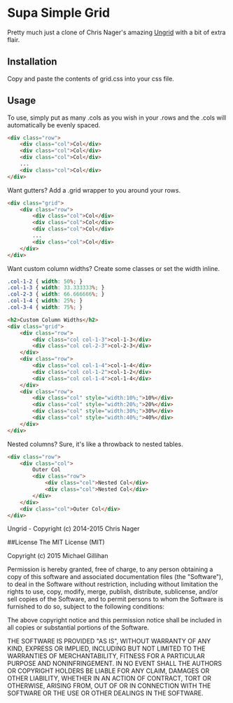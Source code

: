 # Supa Simple Grid
Pretty much just a clone of Chris Nager's amazing [Ungrid](http://chrisnager.github.io/ungrid) with a bit of extra flair.

## Installation
Copy and paste the contents of grid.css into your css file.

## Usage
To use, simply put as many .cols as you wish in your .rows and the .cols will automatically be evenly spaced.

```html
<div class="row">
	<div class="col">Col</div>
	<div class="col">Col</div>
	<div class="col">Col</div>
	...
	<div class="col">Col</div>
</div>
```

Want gutters? Add a .grid wrapper to you around your rows.
```html
<div class="grid">
	<div class="row">
		<div class="col">Col</div>
		<div class="col">Col</div>
		<div class="col">Col</div>
		...
		<div class="col">Col</div>
	</div>
</div>
```

Want custom column widths? Create some classes or set the width inline.
```css
.col-1-2 { width: 50%; }
.col-1-3 { width: 33.333333%; }
.col-2-3 { width: 66.666666%; }
.col-1-4 { width: 25%; }
.col-3-4 { width: 75%; }
```

```html
<h2>Custom Column Widths</h2>
<div class="grid">
	<div class="row">
		<div class="col col-1-3">col-1-3</div>
		<div class="col col-2-3">col-2-3</div>
	</div>
	<div class="row">
		<div class="col col-1-4">col-1-4</div>
		<div class="col col-1-2">col-1-2</div>
		<div class="col col-1-4">col-1-4</div>
	</div>
	<div class="row">
		<div class="col" style="width:10%;">10%</div>
		<div class="col" style="width:20%;">20%</div>
		<div class="col" style="width:30%;">30%</div>
		<div class="col" style="width:40%;">40%</div>
	</div>
</div>
```

Nested columns? Sure, it's like a throwback to nested tables.
```html
<div class="row">
	<div class="col">
		Outer Col
		<div class="row">
			<div class="col">Nested Col</div>
			<div class="col">Nested Col</div>
		</div>
	</div>
	<div class="col">Outer Col</div>
</div>
```

Ungrid - Copyright (c) 2014-2015 Chris Nager

##License
The MIT License (MIT)

Copyright (c) 2015 Michael Gillihan

Permission is hereby granted, free of charge, to any person obtaining a copy of this software and associated documentation files (the "Software"), to deal in the Software without restriction, including without limitation the rights to use, copy, modify, merge, publish, distribute, sublicense, and/or sell copies of the Software, and to permit persons to whom the Software is furnished to do so, subject to the following conditions:

The above copyright notice and this permission notice shall be included in all copies or substantial portions of the Software.

THE SOFTWARE IS PROVIDED "AS IS", WITHOUT WARRANTY OF ANY KIND, EXPRESS OR IMPLIED, INCLUDING BUT NOT LIMITED TO THE WARRANTIES OF MERCHANTABILITY, FITNESS FOR A PARTICULAR PURPOSE AND NONINFRINGEMENT. IN NO EVENT SHALL THE AUTHORS OR COPYRIGHT HOLDERS BE LIABLE FOR ANY CLAIM, DAMAGES OR OTHER LIABILITY, WHETHER IN AN ACTION OF CONTRACT, TORT OR OTHERWISE, ARISING FROM, OUT OF OR IN CONNECTION WITH THE SOFTWARE OR THE USE OR OTHER DEALINGS IN THE SOFTWARE.